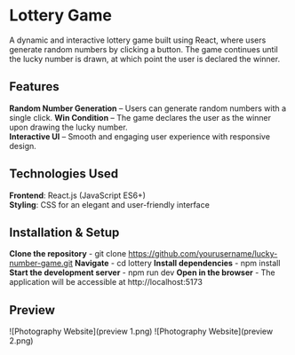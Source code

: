 # Lottery Game  
A dynamic and interactive lottery game built using React, where users generate random numbers by clicking a button. The game continues until the lucky number is drawn, at which point the user is declared the winner.

## Features  

**Random Number Generation** – Users can generate random numbers with a single click.
**Win Condition** – The game declares the user as the winner upon drawing the lucky number.  
**Interactive UI** – Smooth and engaging user experience with responsive design.  

## Technologies Used  

**Frontend**: React.js (JavaScript ES6+)  
**Styling**: CSS for an elegant and user-friendly interface  

## Installation & Setup  

**Clone the repository** - git clone https://github.com/yourusername/lucky-number-game.git
**Navigate** - cd lottery
**Install dependencies** - npm install
**Start the development server** - npm run dev
**Open in the browser** - The application will be accessible at http://localhost:5173

## Preview
![Photography Website](preview 1.png)
![Photography Website](preview 2.png)










 
